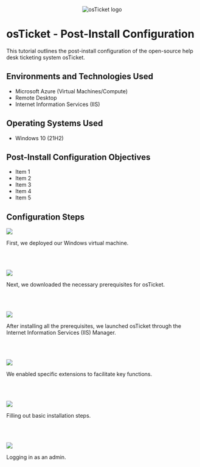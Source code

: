 <p align="center">
<img src="https://i.imgur.com/Clzj7Xs.png" alt="osTicket logo"/>
</p>

<h1>osTicket - Post-Install Configuration</h1>
This tutorial outlines the post-install configuration of the open-source help desk ticketing system osTicket.<br />


<h2>Environments and Technologies Used</h2>

- Microsoft Azure (Virtual Machines/Compute)
- Remote Desktop
- Internet Information Services (IIS)

<h2>Operating Systems Used </h2>

- Windows 10</b> (21H2)

<h2>Post-Install Configuration Objectives</h2>

- Item 1
- Item 2
- Item 3
- Item 4
- Item 5

<h2>Configuration Steps</h2>

<p>
<img src="https://lh3.googleusercontent.com/keep-bbsk/AFgXFlKJfI0RmLli-XtHz9B1bhfFOP6SbkyuvWk9XM8ShynEtnxzjS8Gt4kok5Q8QCauN1OWSIl6HUeoSud2i42A15slFvfTuEA20kWdnnpGOCdREPNE9Q1-VQ=s512"/>
</p>
<p>
First, we deployed our Windows virtual machine.
</p>
<br />
<br />

<p>
<img src="https://lh3.googleusercontent.com/keep-bbsk/AFgXFlJMrqU1s86RFIDYhyZyXhvgbtEWw1uEC_xQp43JVTUXvGbOFK1GwkQXagN9p--klZNDZLbJ0b1rrE3wdLCM_7USu0JKEfhdEOzsfKdb_YUvFJYNB7XZsw=s512"/>
</p>
<p> Next, we downloaded the necessary prerequisites for osTicket.
</p>
<br />
<br />

<p>
<img src="https://lh3.googleusercontent.com/keep-bbsk/AFgXFlI7rJXQP4lc6gCzY1xLX6ZNdhOZvM23Lbc5ak8pUEN6DYqdhUgjMKWCOX-cfOIFll8T9Nmq8RSO3OGN3bcZIV3gXsxKRO6wcmEK1AJ8t_yjEuoTC7zscQ=s512"/>
</p>
<p>
After installing all the prerequisites, we launched osTicket through the Internet Information Services (IIS) Manager.
</p>
<br />
<br />

<p>
<img src="https://lh3.googleusercontent.com/keep-bbsk/AFgXFlJ6KwHm1c21SnLXZwsWqRiwLrDnghN3Gd6Z5iBxUOSb6Wa8GIt2MQVMZAMjdLX-r1NPz3k0_buSYorNI4M-0YmKoxcCExgsYt5kp730tMzZk1HtYWEuoQ=s512"/>
</p>
<p>
We enabled specific extensions to facilitate key functions.
</p>
<br />
<br/>

<p>
<img src="https://lh3.googleusercontent.com/keep-bbsk/AFgXFlLPOZNXKCPqk5A1cjyD-fOqiRRrxONjkHQrLDA1M0gBFE8nXLFXELwIDW4n3ulm7zbq-xeN6_qoCuHrtNYyx-XerDHZwk5zS6KMQeqkp5n4DS35PNhjZQ=s512"/>
</p>
<p>
Filling out basic installation steps.
</p>
<br />
<br />

<p>
<img src="https://lh3.googleusercontent.com/keep-bbsk/AFgXFlJtCvSZkeMzpzEMuoDGPEogdmOIzdMmjdTwEe0Efj1dIs5tk587bQ4mJpiKWk9IWcdt3-TkTFJktWq8vwX9kmEhVkJb9Pq4E54F8dcTj3u7IVZHsoaPow=s512"/>
</p>
<p>
Logging in as an admin.
</p>
<br />
